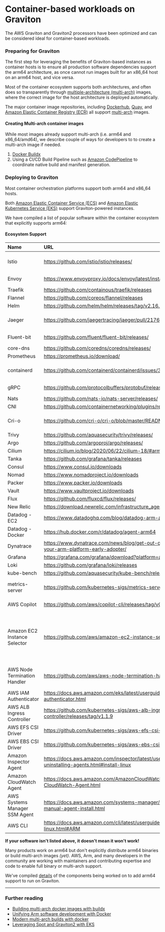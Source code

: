# Container-based workloads on Graviton

The AWS Graviton and Graviton2 processors have been optimized and can be considered ideal for container-based workloads.

### Preparing for Graviton

The first step for leveraging the benefits of Graviton-based instances as container hosts is to ensure all production software dependencies support the arm64 architecture, as once cannot run images built for an x86_64 host on an arm64 host, and vice versa.

Most of the container ecosystem supports both architectures, and often does so transparently through [multiple-architecture (multi-arch)](https://www.docker.com/blog/multi-platform-docker-builds/) images, where the correct image for the host architecture is deployed automatically.

The major container image repositories, including [Dockerhub](https://hub.docker.com), [Quay](https://www.quay.io), and [Amazon Elastic Container Registry (ECR)](https://docs.aws.amazon.com/AmazonECR/latest/userguide/what-is-ecr.html) all support [multi-arch](https://aws.amazon.com/blogs/containers/introducing-multi-architecture-container-images-for-amazon-ecr/) images.

#### Creating Multi-arch container images

While most images already support multi-arch (i.e. arm64 and x86_64/amd64), we describe couple of ways for developers to to create a multi-arch image if needed.

1. [Docker Buildx](https://github.com/docker/buildx#getting-started)
2. Using a CI/CD Build Pipeline such as [Amazon CodePipeline](https://github.com/aws-samples/aws-multiarch-container-build-pipeline) to coordinate native build and manifest generation.

### Deploying to Graviton

Most container orchestration platforms support both arm64 and x86_64 hosts. 

Both [Amazon Elastic Container Service (ECS)](https://docs.aws.amazon.com/AmazonECS/latest/developerguide/ecs-optimized_AMI.html#amazon-linux-2-(arm64)) and [Amazon Elastic Kubernetes Service (EKS)](https://aws.amazon.com/blogs/containers/eks-on-graviton-generally-available/) support Graviton-powered instances.

We have compiled a list of popular software within the container ecosystem that explicitly supports arm64:

#### Ecosystem Support

| Name                      | URL                           | Comment                |
| :-----                    |:-----                         | :-----                 |
| Istio	| https://github.com/istio/istio/releases/	| arm64 binaries as of 1.6.x release series|
| Envoy	| https://www.envoyproxy.io/docs/envoy/latest/install/building#arm64-binaries | [envoyproxy-dev](https://hub.docker.com/r/envoyproxy/envoy-dev/tags/) is multiarch |
| Traefik | https://github.com/containous/traefik/releases	|| 	 
| Flannel | https://github.com/coreos/flannel/releases	 ||	 
| Helm | https://github.com/helm/helm/releases/tag/v2.16.9 || 
| Jaeger | https://github.com/jaegertracing/jaeger/pull/2176 | [dockerhub images are not yet multiarch](https://github.com/jaegertracing/jaeger/issues/2292)	| 
| Fluent-bit |https://github.com/fluent/fluent-bit/releases/ | compile from source |
| core-dns |https://github.com/coredns/coredns/releases/ | | 
| Prometheus | https://prometheus.io/download/	 	 | |
|containerd	 | https://github.com/containerd/containerd/issues/3664 |	nightly builds provided for arm64 | 	 
|gRPC  | 	https://github.com/protocolbuffers/protobuf/releases/	 | protoc/protobuf support	 |
|Nats	 | 	https://github.com/nats-io/nats-server/releases/	 	 | |
|CNI	 | 	https://github.com/containernetworking/plugins/releases/	| | 	  
|Cri-o	 | 	https://github.com/cri-o/cri-o/blob/master/README.md#installing-crio | tested on Ubuntu 18.04 and 20.04	|
|Trivy	 | 	https://github.com/aquasecurity/trivy/releases/	 	 | |
|Argo	 | 	https://github.com/argoproj/argo/releases/	 	 	 | |
|Cilium	| https://cilium.io/blog/2020/06/22/cilium-18/#arm64 | initial support |	 
|Tanka	 | 	https://github.com/grafana/tanka/releases	 	 | |
|Consul	 | 	https://www.consul.io/downloads	 	 | |
|Nomad	 | 	https://www.nomadproject.io/downloads	| | 	 
|Packer	 | 	https://www.packer.io/downloads	 	 | |
|Vault	 | 	https://www.vaultproject.io/downloads	| | 	 	 	 
|Flux	 | 	https://github.com/fluxcd/flux/releases/ | |
|New Relic	 | 	https://download.newrelic.com/infrastructure_agent/binaries/linux/arm64/ | |
|Datadog - EC2	 | 	https://www.datadoghq.com/blog/datadog-arm-agent/ ||
|Datadog - Docker	 | 	https://hub.docker.com/r/datadog/agent-arm64	|| 	 
|Dynatrace	 | 	https://www.dynatrace.com/news/blog/get-out-of-the-box-visibility-into-your-arm-platform-early-adopter/	 ||	 
|Grafana	 | 	https://grafana.com/grafana/download?platform=arm ||
|Loki	 | 	https://github.com/grafana/loki/releases ||
|kube-bench | https://github.com/aquasecurity/kube-bench/releases/tag/v0.3.1 ||
|metrics-server | https://github.com/kubernetes-sigs/metrics-server/releases/tag/v0.3.7 | docker image is multi-arch from v.0.3.7 |
|AWS Copilot | https://github.com/aws/copilot-cli/releases/tag/v0.3.0 | arm64 support as of v0.3.0 |
| Amazon EC2 Instance Selector | https://github.com/aws/amazon-ec2-instance-selector/releases/ | also supports the -a cpu_architecture flag for discovering arm64-based instances in a particular region |
| AWS Node Termination Handler | https://github.com/aws/aws-node-termination-handler/releases/ | arm64 support under kubernetes (via helm) |
| AWS IAM Authenticator	 | 	https://docs.aws.amazon.com/eks/latest/userguide/install-aws-iam-authenticator.html	 	| | 
| AWS ALB Ingress Controller | https://github.com/kubernetes-sigs/aws-alb-ingress-controller/releases/tag/v1.1.9 | multi-arch image as of v1.1.9 |
| AWS EFS CSI Driver | https://github.com/kubernetes-sigs/aws-efs-csi-driver/pull/241 | support merged 8/27/2020 |
| AWS EBS CSI Driver | https://github.com/kubernetes-sigs/aws-ebs-csi-driver/pull/527 | support merged 8/26/2020 |
| Amazon Inspector Agent | https://docs.aws.amazon.com/inspector/latest/userguide/inspector_installing-uninstalling-agents.html#install-linux | |
| Amazon CloudWatch Agent	| https://docs.aws.amazon.com/AmazonCloudWatch/latest/monitoring/Install-CloudWatch-Agent.html | |
| AWS Systems Manager SSM Agent | https://docs.aws.amazon.com/systems-manager/latest/userguide/sysman-manual-agent-install.html | |
| AWS CLI |	https://docs.aws.amazon.com/cli/latest/userguide/install-cliv2-linux.html#ARM	| v1 and v2 both supported|


**If your software isn't listed above, it doesn't mean it won't work!**

Many products work on arm64 but don't explicitly distribute arm64 binaries or build multi-arch images *(yet)*. AWS, Arm, and many developers in the community are working with maintainers and contributing expertise and code to enable full binary or multi-arch support.

We've compiled [details](containers-workarounds.md) of the components being worked on to add arm64 support to run on Graviton.

---

### Further reading

* [Building multi-arch docker images with buildx](https://tech.smartling.com/building-multi-architecture-docker-images-on-arm-64-c3e6f8d78e1c)
* [Unifying Arm software development with Docker](https://community.arm.com/developer/tools-software/tools/b/tools-software-ides-blog/posts/unifying-arm-software-development-with-docker)
* [Modern multi-arch builds with docker](https://duske.me/modern-multiarch-builds-with-docker/)
* [Leveraging Spot and Graviton2 with EKS](https://spot.io/blog/eks-simplified-on-ec2-graviton2-instances/)



